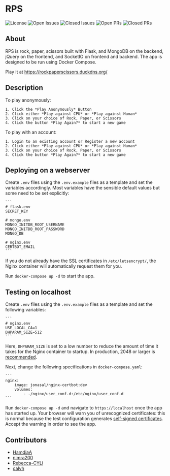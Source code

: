 # RPS

![License](https://img.shields.io/github/license/calvh/mlh-final-project)
![Open
Issues](https://img.shields.io/github/issues-raw/calvh/mlh-final-project)
![Closed
Issues](https://img.shields.io/github/issues-closed-raw/calvh/mlh-final-project)
![Open
PRs](https://img.shields.io/github/issues-pr-raw/calvh/mlh-final-project)
![Closed
PRs](https://img.shields.io/github/issues-pr-closed-raw/calvh/mlh-final-project)

## About

RPS is rock, paper, scissors built with Flask, and MongoDB on the
backend, jQuery on the frontend, and SocketIO on frontend and backend.
The app is designed to be run using Docker Compose.

Play it at https://rockpaperscissors.duckdns.org/

## Description

To play anonymously:

    1. Click the *Play Anonymously* Button
    2. Click either *Play against CPU* or *Play against Human*
    3. Click on your choice of Rock, Paper, or Scissors
    4. Click the button *Play Again?* to start a new game

To play with an account:

    1. Login to an existing account or Register a new account
    2. Click either *Play against CPU* or *Play against Human*
    3. Click on your choice of Rock, Paper, or Scissors
    4. Click the button *Play Again?* to start a new game

## Deploying on a webserver

Create `.env` files using the `.env.example` files as a template and set
the variables accordingly. Most variables have the sensible default
values but some need to be set explicitly:

    ```
    # flask.env
    SECRET_KEY

    # mongo.env
    MONGO_INITDB_ROOT_USERNAME
    MONGO_INITDB_ROOT_PASSWORD
    MONGO_DB

    # nginx.env
    CERTBOT_EMAIL
    ```

If you do not already have the SSL certificates in `/etc/letsencrypt/`,
the Nginx container will automatically request them for you.

Run `docker-compose up -d` to start the app.

## Testing on localhost

Create `.env` files using the `.env.example` files as a template and set
the following variables:

    ```
    # nginx.env
    USE_LOCAL_CA=1
    DHPARAM_SIZE=512
    ```

Here, `DHPARAM_SIZE` is set to a low number to reduce the amount of time
it takes for the Nginx container to startup. In production, 2048 or
larger is
[recommended](https://en.wikipedia.org/wiki/Diffie%E2%80%93Hellman_key_exchange).

Next, change the following specifications in `docker-compose.yaml`:

    ```
    nginx:
        image: jonasal/nginx-certbot:dev
        volumes:
            - ./nginx/user_conf.d:/etc/nginx/user_conf.d
    ```

Run `docker-compose up -d` and navigate to `https://localhost` once the
app has started up. Your browser will warn you of unrecognized
certificates: this is normal because the test configuration generates
[self-signed
certificates](https://github.com/JonasAlfredsson/docker-nginx-certbot/blob/master/docs/advanced_usage.md#local-ca).
Accept the warning in order to see the app.

## Contributors

-   [HamdiaA](https://github.com/HamdiaA)
-   [nimra200](https://github.com/nimra200)
-   [Rebecca-CYLi](https://github.com/Rebecca-CYLi)
-   [calvh](https://github.com/calvh)
